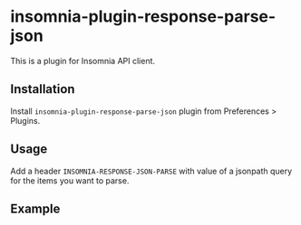 # insomnia-plugin-response-parse-json

This is a plugin for Insomnia API client.

## Installation

Install ``insomnia-plugin-response-parse-json`` plugin from Preferences > Plugins.

## Usage

Add a header `INSOMNIA-RESPONSE-JSON-PARSE` with value of a jsonpath query for the items you want to parse.

## Example



